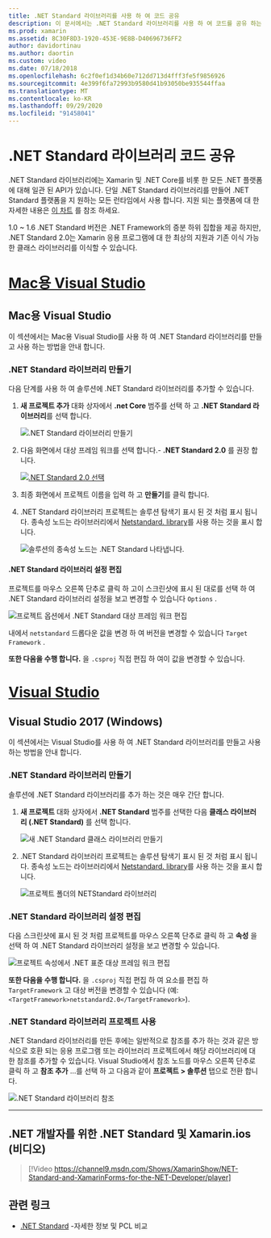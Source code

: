 ```yaml
---
title: .NET Standard 라이브러리를 사용 하 여 코드 공유
description: 이 문서에서는 .NET Standard 라이브러리를 사용 하 여 코드를 공유 하는 방법을 설명 합니다. .NET Standard 라이브러리를 만들고 해당 설정을 편집 하 고 응용 프로그램에서 사용 하는 방법을 설명 합니다.
ms.prod: xamarin
ms.assetid: 8C30F8D3-1920-453E-9E8B-D40696736FF2
author: davidortinau
ms.author: daortin
ms.custom: video
ms.date: 07/18/2018
ms.openlocfilehash: 6c2f0ef1d34b60e712dd713d4fff3fe5f9856926
ms.sourcegitcommit: 4e399f6fa72993b9580d41b93050be935544ffaa
ms.translationtype: MT
ms.contentlocale: ko-KR
ms.lasthandoff: 09/29/2020
ms.locfileid: "91458041"
---
```

# <a name="net-standard-library-code-sharing"></a>.NET Standard 라이브러리 코드 공유

.NET Standard 라이브러리에는 Xamarin 및 .NET Core를 비롯 한 모든 .NET 플랫폼에 대해 일관 된 API가 있습니다. 단일 .NET Standard 라이브러리를 만들어 .NET Standard 플랫폼을 지 원하는 모든 런타임에서 사용 합니다. 지원 되는 플랫폼에 대 한 자세한 내용은 [이 차트](/dotnet/standard/net-standard#net-implementation-support) 를 참조 하세요.

1.0 ~ 1.6 .NET Standard 버전은 .NET Framework의 증분 하위 집합을 제공 하지만, .NET Standard 2.0는 Xamarin 응용 프로그램에 대 한 최상의 지원과 기존 이식 가능한 클래스 라이브러리를 이식할 수 있습니다.

# <a name="visual-studio-for-mac"></a>[Mac용 Visual Studio](#tab/macos)

## <a name="visual-studio-for-mac"></a>Mac용 Visual Studio

이 섹션에서는 Mac용 Visual Studio를 사용 하 여 .NET Standard 라이브러리를 만들고 사용 하는 방법을 안내 합니다.

### <a name="creating-a-net-standard-library"></a>.NET Standard 라이브러리 만들기

다음 단계를 사용 하 여 솔루션에 .NET Standard 라이브러리를 추가할 수 있습니다.

1. **새 프로젝트 추가** 대화 상자에서 **.net Core** 범주를 선택 하 고 **.NET Standard 라이브러리**를 선택 합니다.

    ![.NET Standard 라이브러리 만들기](net-standard-images/vsm01-m157.png "새 .NET Standard 라이브러리 만들기")

2. 다음 화면에서 대상 프레임 워크를 선택 합니다.- **.NET Standard 2.0** 를 권장 합니다.

    [![.NET Standard 2.0 선택](net-standard-images/vsm01a-m157-sml.png)](net-standard-images/vsm01a-m157.png#lightbox)

3. 최종 화면에서 프로젝트 이름을 입력 하 고 **만들기**를 클릭 합니다.

4. .NET Standard 라이브러리 프로젝트는 솔루션 탐색기 표시 된 것 처럼 표시 됩니다. 종속성 노드는 라이브러리에서 [Netstandard. library](https://www.nuget.org/packages/NETStandard.Library/)를 사용 하는 것을 표시 합니다.

    ![솔루션의 종속성 노드는 .NET Standard 나타냅니다.](net-standard-images/vsm02-m157.png)

#### <a name="editing-net-standard-library-settings"></a>.NET Standard 라이브러리 설정 편집

프로젝트를 마우스 오른쪽 단추로 클릭 하 고이 스크린샷에 표시 된 대로를 선택 하 여 .NET Standard 라이브러리 설정을 보고 변경할 수 있습니다 `Options` .

![프로젝트 옵션에서 .NET Standard 대상 프레임 워크 편집](net-standard-images/vsm03-m157.png "프로젝트 옵션에서 .NET Standard 대상 프레임 워크의 버전을 편집 합니다.")

내에서 `netstandard` 드롭다운 값을 변경 하 여 버전을 변경할 수 있습니다 `Target Framework` .

**또한 다음을 수행 합니다.** 을 `.csproj` 직접 편집 하 여이 값을 변경할 수 있습니다.

# <a name="visual-studio"></a>[Visual Studio](#tab/windows)

## <a name="visual-studio-2017-windows"></a>Visual Studio 2017 (Windows)

이 섹션에서는 Visual Studio를 사용 하 여 .NET Standard 라이브러리를 만들고 사용 하는 방법을 안내 합니다.

### <a name="creating-a-net-standard-library"></a>.NET Standard 라이브러리 만들기

솔루션에 .NET Standard 라이브러리를 추가 하는 것은 매우 간단 합니다.

1. **새 프로젝트** 대화 상자에서 **.NET Standard** 범주를 선택한 다음 **클래스 라이브러리 (.NET Standard)** 를 선택 합니다.

    ![새 .NET Standard 클래스 라이브러리 만들기](net-standard-images/vs01-w157.png "새 .NET Standard 클래스 라이브러리 만들기")

2. .NET Standard 라이브러리 프로젝트는 솔루션 탐색기 표시 된 것 처럼 표시 됩니다. 종속성 노드는 라이브러리에서 [Netstandard. library](https://www.nuget.org/packages/NETStandard.Library/)를 사용 하는 것을 표시 합니다.

    ![프로젝트 폴더의 NETStandard 라이브러리](net-standard-images/vs02-w157.png "솔루션의 .NET Standard 프로젝트")

### <a name="editing-net-standard-library-settings"></a>.NET Standard 라이브러리 설정 편집

다음 스크린샷에 표시 된 것 처럼 프로젝트를 마우스 오른쪽 단추로 클릭 하 고 **속성** 을 선택 하 여 .NET Standard 라이브러리 설정을 보고 변경할 수 있습니다.

![프로젝트 속성에서 .NET 표준 대상 프레임 워크 편집](net-standard-images/vs03-w157.png "다른 프로젝트와 동일한 방식으로 .NET Standard 라이브러리를 참조 합니다.")

**또한 다음을 수행 합니다.** 을 `.csproj` 직접 편집 하 여 요소를 편집 하 `TargetFramework` 고 대상 버전을 변경할 수 있습니다 (예: `<TargetFramework>netstandard2.0</TargetFramework>`).

### <a name="using-a-net-standard-library-project"></a>.NET Standard 라이브러리 프로젝트 사용

.NET Standard 라이브러리를 만든 후에는 일반적으로 참조를 추가 하는 것과 같은 방식으로 호환 되는 응용 프로그램 또는 라이브러리 프로젝트에서 해당 라이브러리에 대 한 참조를 추가할 수 있습니다. Visual Studio에서 참조 노드를 마우스 오른쪽 단추로 클릭 하 고 **참조 추가** ...를 선택 하 고 다음과 같이 **프로젝트 > 솔루션** 탭으로 전환 합니다.

![.NET Standard 라이브러리 참조](net-standard-images/vs04.png "Visual Studio에서 참조 노드를 마우스 오른쪽 단추로 클릭 하 고 참조 추가 ...를 선택 합니다. 그런 다음 그림과 같이 솔루션 프로젝트 탭으로 전환 합니다.")

-----

## <a name="net-standard-and-xamarinforms-for-the-net-developer-video"></a>.NET 개발자를 위한 .NET Standard 및 Xamarin.ios (비디오)

> [!Video https://channel9.msdn.com/Shows/XamarinShow/NET-Standard-and-XamarinForms-for-the-NET-Developer/player]

## <a name="related-links"></a>관련 링크

* [.NET Standard](/dotnet/standard/net-standard) -자세한 정보 및 PCL 비교